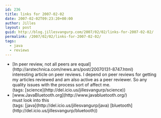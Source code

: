 ```yaml
---
id: 236
title: links for 2007-02-02
date: 2007-02-02T09:23:20+00:00
author: Jilles
layout: post
guid: http://blog.jillesvangurp.com/2007/02/02/links-for-2007-02-02/
permalink: /2007/02/02/links-for-2007-02-02/
tags:
  - java
  - reviews
---
```

<ul class="delicious">
	<li>
		<div class="delicious-link">[In peer review, not all peers are equal](http://arstechnica.com/news.ars/post/20070131-8747.html)</div>
		<div class="delicious-extended">interesting article on peer reviews. I depend on peer reviews for getting my articles reviewed and am also active as  a peer reviewer. So any quality issues with the process sort of affect me.</div>
		<div class="delicious-tags">(tags: [science](http://del.icio.us/jillesvangurp/science))</div>
	</li>
	<li>
		<div class="delicious-link">[www.JavaBluetooth.org](http://www.javabluetooth.org/)</div>
		<div class="delicious-extended">must look into this</div>
		<div class="delicious-tags">(tags: [java](http://del.icio.us/jillesvangurp/java) [bluetooth](http://del.icio.us/jillesvangurp/bluetooth))</div>
	</li>
</ul>
